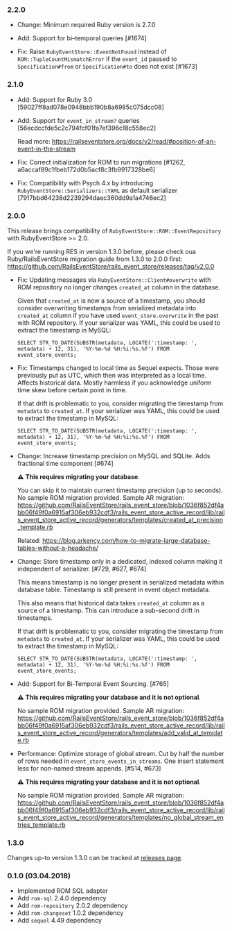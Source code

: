 ### 2.2.0

- Change: Minimum required Ruby version is 2.7.0

- Add: Support for bi–temporal queries [#1674]

- Fix: Raise `RubyEventStore::EventNotFound` instead of `ROM::TupleCountMismatchError` if the `event_id` passed to `Specification#from` or `Specification#to` does not exist [#1673]

### 2.1.0

- Add: Support for Ruby 3.0 [59027ff8ad078e0948bbb190b8a6985c075dcc08]

- Add: Support for `event_in_stream?` queries [56ecdccfde5c2c794fcf01fa7ef396c18c558ec2]

  Read more: https://railseventstore.org/docs/v2/read/#position-of-an-event-in-the-stream

- Fix: Correct initialization for ROM to run migrations [#1262, a6accaf89c1fbeb172d0b5acf8c3fb9917328be6]

- Fix: Compatibility with Psych 4.x by introducing `RubyEventStore::Serializers::YAML` as default serializer  [7917bbd64238d2239294daec360dd9a1a4746ec2]

### 2.0.0

This release brings compatibility of `RubyEventStore::ROM::EventRepository` with RubyEventStore >= 2.0.

If you we're running RES in version 1.3.0 before, please check oua Ruby/RailsEventStore migration guide from 1.3.0 to 2.0.0 first:
https://github.com/RailsEventStore/rails_event_store/releases/tag/v2.0.0

- Fix: Updating messages via `RubyEventStore::Client#overwrite` with ROM repository no longer changes `created_at` column in the database.

  Given that `created_at` is now a source of a timestamp, you should consider overwriting timestamps from serialized metadata into `created_at` column if you have used `event_store.overwrite` in the past with ROM repository. If your serializer was YAML, this could be used to extract the timestamp in MySQL:

  ```
  SELECT STR_TO_DATE(SUBSTR(metadata, LOCATE(':timestamp: ', metadata) + 12, 31), '%Y-%m-%d %H:%i:%s.%f') FROM event_store_events;
  ```

- Fix: Timestamps changed to local time as Sequel expects. Those were previously put as UTC, which then was interpreted as a local time. Affects historical data. Mostly harmless if you acknowledge uniform time skew before certain point in time.

  If that drift is problematic to you, consider migrating the timestamp from `metadata` to `created_at`. If your serializer was YAML, this could be used to extract the timestamp in MySQL:

  ```
  SELECT STR_TO_DATE(SUBSTR(metadata, LOCATE(':timestamp: ', metadata) + 12, 31), '%Y-%m-%d %H:%i:%s.%f') FROM event_store_events;
  ```

- Change: Increase timestamp precision on MySQL and SQLite. Adds fractional time component [#674]

  ⚠️ **This requires migrating your database**.

  You can skip it to maintain current timestamp precision (up to seconds). No sample ROM migration provided. Sample AR migration: https://github.com/RailsEventStore/rails_event_store/blob/1036f852df4abb06f49f0a6915af306eb932cdf3/rails_event_store_active_record/lib/rails_event_store_active_record/generators/templates/created_at_precision_template.rb

  Related: https://blog.arkency.com/how-to-migrate-large-database-tables-without-a-headache/

- Change: Store timestamp only in a dedicated, indexed column making it independent of serializer. [#729, #627, #674]

  This means timestamp is no longer present in serialized metadata within database table. Timestamp is still present in event object metadata.

  This also means that historical data takes `created_at` column as a source of a timestamp. This can introduce a sub-second drift in timestamps.

  If that drift is problematic to you, consider migrating the timestamp from `metadata` to `created_at`. If your serializer was YAML, this could be used to extract the timestamp in MySQL:

  ```
  SELECT STR_TO_DATE(SUBSTR(metadata, LOCATE(':timestamp: ', metadata) + 12, 31), '%Y-%m-%d %H:%i:%s.%f') FROM event_store_events;
  ```

- Add: Support for Bi-Temporal Event Sourcing. [#765]

  ⚠️ **This requires migrating your database and it is not optional**.

  No sample ROM migration provided. Sample AR migration: https://github.com/RailsEventStore/rails_event_store/blob/1036f852df4abb06f49f0a6915af306eb932cdf3/rails_event_store_active_record/lib/rails_event_store_active_record/generators/templates/add_valid_at_template.rb

- Performance: Optimize storage of global stream. Cut by half the number of rows needed in `event_store_events_in_streams`. One insert statement less for non-named stream appends. [#514, #673]

  ⚠️ **This requires migrating your database and it is not optional**.

  No sample ROM migration provided. Sample AR migration: https://github.com/RailsEventStore/rails_event_store/blob/1036f852df4abb06f49f0a6915af306eb932cdf3/rails_event_store_active_record/lib/rails_event_store_active_record/generators/templates/no_global_stream_entries_template.rb

### 1.3.0

Changes up-to version 1.3.0 can be tracked at [releases page](https://github.com/RailsEventStore/rails_event_store/releases).

### 0.1.0 (03.04.2018)

- Implemented ROM SQL adapter
- Add `rom-sql` 2.4.0 dependency
- Add `rom-repository` 2.0.2 dependency
- Add `rom-changeset` 1.0.2 dependency
- Add `sequel` 4.49 dependency
